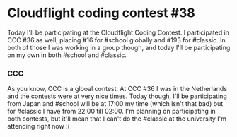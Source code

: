 # Cloudflight coding contest #38
Today I'll be participating at the Cloudflight Coding Contest. I participated in CCC #36 as well, placing #16 for #school globally and #193 for #classic. In both of those I was working in a group though, and today I'll be participating on my own in both #school and #classic.

### CCC
As you know, CCC is a glboal contest. At CCC #36 I was in the Netherlands and the contests were at very nice times. Today though, I'll be participating from Japan and #school will be at 17:00 my time (which isn't that bad) but for #classic I have from 22:00 till 02:00. I'm planning on participating in both contests, but it'll mean that I can't do the #classic at the university I'm attending right now :(

